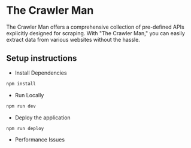 # The Crawler Man

The Crawler Man offers a comprehensive collection of pre-defined APIs explicitly designed for scraping. With "The Crawler Man," you can easily extract data from various websites without the hassle.

## Setup instructions

*  Install Dependencies

```bash
npm install
```

* Run Locally

```bash
npm run dev
```

* Deploy the application

```bash
npm run deploy
```

* Performance Issues
